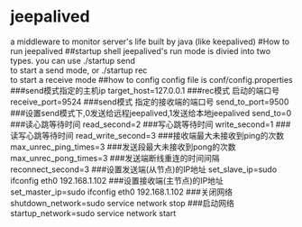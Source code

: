 # jeepalived
a middleware to monitor server's life built by java (like keepalived)
#How to run jeepalived
##startup shell
jeepalived's run mode is divied into two types.
you can use	
		./startup send  
to start a send mode, 
or
		./startup rec   
to start a receive mode
##how to config 
config file is conf/config.properties
###send模式指定的主机ip
target_host=127.0.0.1
###rec模式 启动的端口号
receive_port=9524
###send模式 指定的接收端的端口号
send_to_port=9500
###设置send模式下,0发送给远程jeepalived,1发送给本地jeepalived
send_to=0
###读心跳等待时间
read_second=2
###写心跳等待时间
write_second=1
###读写心跳等待时间
read_write_second=3
###接收端最大未接收到ping的次数
max_unrec_ping_times=3
###发送段最大未接收到pong的次数
max_unrec_pong_times=3
###发送端断线重连的时间间隔
reconnect_second=3
###设置发送端(从节点)的IP地址
set_slave_ip=sudo ifconfig eth0 192.168.1.102
###设置接收端(主节点)的IP地址
set_master_ip=sudo ifconfig eth0 192.168.1.102
###关闭网络
shutdown_network=sudo service network stop
###启动网络
startup_network=sudo service network start
